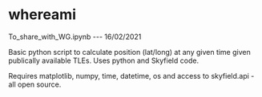 # whereami

To_share_with_WG.ipynb --- 16/02/2021

Basic python script to calculate position (lat/long) at any given time given publically available TLEs. Uses python and Skyfield code.

Requires matplotlib, numpy, time, datetime, os and access to skyfield.api - all open source.



